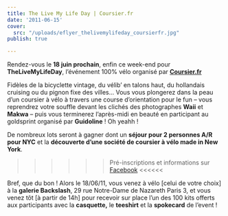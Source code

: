 ```yaml
---
title: The Live My Life Day | Coursier.fr
date: '2011-06-15'
cover:
  src: "/uploads/eflyer_thelivemylifeday_coursierfr.jpg"
publish: true

---
```

Rendez-vous le **18 juin prochain**, enfin ce week-end pour **TheLiveMyLifeDay**, l’événement 100% vélo organisé par [**Coursier.fr**](http://www.facebook.com/coursier.fr)

Fidèles de la bicyclette vintage, du vélib’ en talons haut, du hollandais cruising ou du pignon fixe des villes... Vous vous plongerez dans la peau d’un coursier à vélo à travers une course d’orientation pour le fun – vous reprendrez votre souffle devant les clichés des photographes **Waii** et **Makwa** – puis vous terminerez l’après-midi en beauté en participant au goldsprint organisé par **Guidoline** ! Oh yeahh !

De nombreux lots seront à gagner dont un **séjour pour 2 personnes A/R pour NYC** et la **découverte d’une société de coursier à vélo made in New York**.

>>>>>> Pré-inscriptions et informations sur [Facebook](http://www.facebook.com/coursier.fr) <<<<<<

Bref, que du bon ! Alors le 18/06/11, vous venez à vélo \[celui de votre choix\] à la **galerie Backslash**, 29 rue Notre-Dame de Nazareth Paris 3, et vous venez tôt \[à partir de 14h\] pour recevoir sur place l’un des 100 kits offerts aux participants avec la **casquette,** le **teeshirt** et la **spokecard** de l’event !